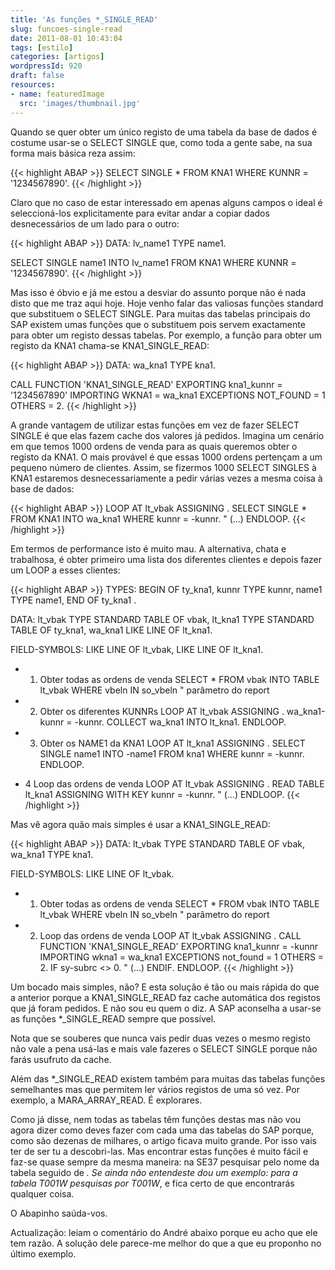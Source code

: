 ```yaml
---
title: 'As funções *_SINGLE_READ'
slug: funcoes-single-read
date: 2011-08-01 10:43:04
tags: [estilo]
categories: [artigos]
wordpressId: 920
draft: false
resources:
- name: featuredImage
  src: 'images/thumbnail.jpg'
---
```

Quando se quer obter um único registo de uma tabela da base de dados é costume usar-se o SELECT SINGLE que, como toda a gente sabe, na sua forma mais básica reza assim:


{{< highlight ABAP >}}
SELECT SINGLE *
  FROM KNA1
  WHERE KUNNR = '1234567890'.
{{< /highlight >}}

<!--more-->

Claro que no caso de estar interessado em apenas alguns campos o ideal é seleccioná-los explicitamente para evitar andar a copiar dados desnecessários de um lado para o outro:


{{< highlight ABAP >}}
DATA: lv_name1 TYPE name1.

SELECT SINGLE name1 INTO lv_name1
  FROM KNA1
  WHERE KUNNR = '1234567890'.
{{< /highlight >}}

Mas isso é óbvio e já me estou a desviar do assunto porque não é nada disto que me traz aqui hoje. Hoje venho falar das valiosas funções standard que substituem o SELECT SINGLE. Para muitas das tabelas principais do SAP existem umas funções que o substituem pois servem exactamente para obter um registo dessas tabelas. Por exemplo, a função para obter um registo da KNA1 chama-se KNA1_SINGLE_READ:


{{< highlight ABAP >}}
DATA: wa_kna1 TYPE kna1.

CALL FUNCTION 'KNA1_SINGLE_READ'
  EXPORTING
    kna1_kunnr       = '1234567890'
  IMPORTING
    WKNA1            = wa_kna1
  EXCEPTIONS
    NOT_FOUND        = 1
    OTHERS           = 2.
{{< /highlight >}}

A grande vantagem de utilizar estas funções em vez de fazer SELECT SINGLE é que elas fazem cache dos valores já pedidos. Imagina um cenário em que temos 1000 ordens de venda para as quais queremos obter o registo da KNA1. O mais provável é que essas 1000 ordens pertençam a um pequeno número de clientes. Assim, se fizermos 1000 SELECT SINGLES à KNA1 estaremos desnecessariamente a pedir várias vezes a mesma coisa à base de dados:


{{< highlight ABAP >}}
LOOP AT lt_vbak ASSIGNING <vbak>.
  SELECT SINGLE * FROM KNA1
    INTO wa_kna1
    WHERE kunnr = <vbak>-kunnr.
  " (...)
ENDLOOP.
{{< /highlight >}}

Em termos de performance isto é muito mau. A alternativa, chata e trabalhosa, é obter primeiro uma lista dos diferentes clientes e depois fazer um LOOP a esses clientes:


{{< highlight ABAP >}}
TYPES: BEGIN OF ty_kna1,
        kunnr TYPE kunnr,
        name1 TYPE name1,
      END OF ty_kna1 .

DATA: lt_vbak TYPE STANDARD TABLE OF vbak,
      lt_kna1 TYPE STANDARD TABLE OF ty_kna1,
      wa_kna1 LIKE LINE OF lt_kna1.

FIELD-SYMBOLS: <vbak> LIKE LINE OF lt_vbak,
               <kna1> LIKE LINE OF lt_kna1.

* 1. Obter todas as ordens de venda
SELECT * FROM vbak
  INTO TABLE lt_vbak
  WHERE vbeln IN so_vbeln  " parâmetro do report

* 2. Obter os diferentes KUNNRs
LOOP AT lt_vbak ASSIGNING <vbak>.
  wa_kna1-kunnr = <vbak>-kunnr.
  COLLECT wa_kna1 INTO lt_kna1.
ENDLOOP.

* 3. Obter os NAME1 da KNA1
LOOP AT lt_kna1 ASSIGNING <kna1>.
  SELECT SINGLE name1 INTO <kna1>-name1
    FROM kna1
    WHERE kunnr = <kna1>-kunnr.
ENDLOOP.

* 4 Loop das ordens de venda
LOOP AT lt_vbak ASSIGNING <vbak>.
  READ TABLE lt_kna1 ASSIGNING <kna1> WITH KEY kunnr = <vbak>-kunnr.
  " (...)
ENDLOOP.
{{< /highlight >}}

Mas vê agora quão mais simples é usar a KNA1_SINGLE_READ:


{{< highlight ABAP >}}
DATA: lt_vbak TYPE STANDARD TABLE OF vbak,
          wa_kna1 TYPE kna1.

FIELD-SYMBOLS: <vbak> LIKE LINE OF lt_vbak.

* 1. Obter todas as ordens de venda
SELECT * FROM vbak
  INTO TABLE lt_vbak
  WHERE vbeln IN so_vbeln  " parâmetro do report

* 2. Loop das ordens de venda
LOOP AT lt_vbak ASSIGNING <vbak>.
  CALL FUNCTION 'KNA1_SINGLE_READ'
    EXPORTING
      kna1_kunnr = <vbak>-kunnr
    IMPORTING
      wkna1      = wa_kna1
    EXCEPTIONS
      not_found  = 1
      OTHERS     = 2.
  IF sy-subrc <> 0.
    " (...)
  ENDIF.
ENDLOOP.
{{< /highlight >}}

Um bocado mais simples, não? E esta solução é tão ou mais rápida do que a anterior porque a KNA1_SINGLE_READ faz cache automática dos registos que já foram pedidos. E não sou eu quem o diz. A SAP aconselha a usar-se as funções *_SINGLE_READ sempre que possível.

Nota que se souberes que nunca vais pedir duas vezes o mesmo registo não vale a pena usá-las e mais vale fazeres o SELECT SINGLE porque não farás usufruto da cache.

Além das *_SINGLE_READ existem também para muitas das tabelas funções semelhantes mas que permitem ler vários registos de uma só vez. Por exemplo, a MARA_ARRAY_READ. É explorares.

Como já disse, nem todas as tabelas têm funções destas mas não vou agora dizer como deves fazer com cada uma das tabelas do SAP porque, como são dezenas de milhares, o artigo ficava muito grande. Por isso vais ter de ser tu a descobri-las. Mas encontrar estas funções é muito fácil e faz-se quase sempre da mesma maneira: na SE37 pesquisar pelo nome da tabela seguido de *. Se ainda não entendeste dou um exemplo: para a tabela T001W pesquisas por T001W*, e fica certo de que encontrarás qualquer coisa.

O Abapinho saúda-vos.

Actualização: leiam o comentário do André abaixo porque eu acho que ele tem razão. A solução dele parece-me melhor do que a que eu proponho no último exemplo.
